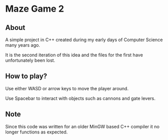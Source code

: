 # Maze Game 2

## About

A simple project in C++ created during my early days of Computer Science many years ago.

It is the second iteration of this idea and the files for the first have unfortunately been lost.

## How to play?

Use either WASD or arrow keys to move the player around.

Use Spacebar to interact with objects such as cannons and gate levers.

## Note

Since this code was written for an older MinGW based C++ compiler it no longer functions as expected.

